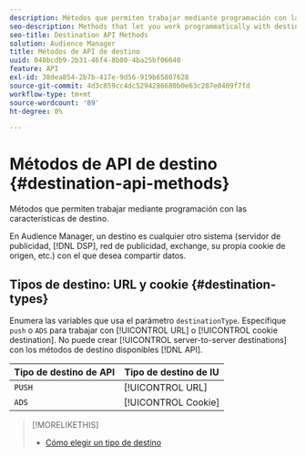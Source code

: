 ```yaml
---
description: Métodos que permiten trabajar mediante programación con las características de destino.
seo-description: Methods that let you work programmatically with destination features.
seo-title: Destination API Methods
solution: Audience Manager
title: Métodos de API de destino
uuid: 048bcdb9-2b31-46f4-8b80-4ba25bf06640
feature: API
exl-id: 38dea854-2b7b-417e-9d56-919b65807628
source-git-commit: 4d3c859cc4dc5294286680b0e63c287e0409f7fd
workflow-type: tm+mt
source-wordcount: '89'
ht-degree: 0%

---
```


# Métodos de API de destino {#destination-api-methods}

Métodos que permiten trabajar mediante programación con las características de destino.

<!-- c_destinations_api.xml -->

En Audience Manager, un destino es cualquier otro sistema (servidor de publicidad, [!DNL DSP], red de publicidad, exchange, su propia cookie de origen, etc.) con el que desea compartir datos.

## Tipos de destino: URL y cookie {#destination-types}

Enumera las variables que usa el parámetro `destinationType`. Especifique `push` o `ADS` para trabajar con [!UICONTROL URL] o [!UICONTROL cookie destination]. No puede crear [!UICONTROL server-to-server destinations] con los métodos de destino disponibles [!DNL API].

<!-- r_destination_types.xml -->

| Tipo de destino de API | Tipo de destino de IU |
|---|---|
| `PUSH` | [!UICONTROL URL] |
| `ADS` | [!UICONTROL Cookie] |

>[!MORELIKETHIS]
>
>* [Cómo elegir un tipo de destino](../../../features/destinations/destinations.md)
